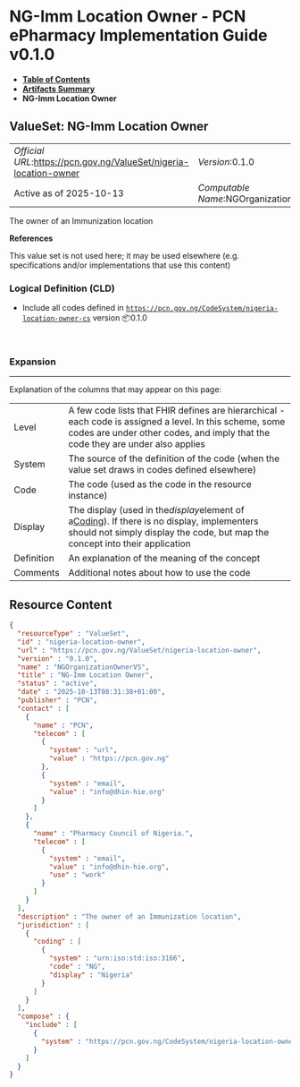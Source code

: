 # NG-Imm Location Owner - PCN ePharmacy Implementation Guide v0.1.0

* [**Table of Contents**](toc.md)
* [**Artifacts Summary**](artifacts.md)
* **NG-Imm Location Owner**

## ValueSet: NG-Imm Location Owner 

| | |
| :--- | :--- |
| *Official URL*:https://pcn.gov.ng/ValueSet/nigeria-location-owner | *Version*:0.1.0 |
| Active as of 2025-10-13 | *Computable Name*:NGOrganizationOwnerVS |

 
The owner of an Immunization location 

 **References** 

This value set is not used here; it may be used elsewhere (e.g. specifications and/or implementations that use this content)

### Logical Definition (CLD)

* Include all codes defined in [`https://pcn.gov.ng/CodeSystem/nigeria-location-owner-cs`](CodeSystem-nigeria-location-owner-cs.md) version 📦0.1.0

 

### Expansion

-------

 Explanation of the columns that may appear on this page: 

| | |
| :--- | :--- |
| Level | A few code lists that FHIR defines are hierarchical - each code is assigned a level. In this scheme, some codes are under other codes, and imply that the code they are under also applies |
| System | The source of the definition of the code (when the value set draws in codes defined elsewhere) |
| Code | The code (used as the code in the resource instance) |
| Display | The display (used in the*display*element of a[Coding](http://hl7.org/fhir/R4/datatypes.html#Coding)). If there is no display, implementers should not simply display the code, but map the concept into their application |
| Definition | An explanation of the meaning of the concept |
| Comments | Additional notes about how to use the code |



## Resource Content

```json
{
  "resourceType" : "ValueSet",
  "id" : "nigeria-location-owner",
  "url" : "https://pcn.gov.ng/ValueSet/nigeria-location-owner",
  "version" : "0.1.0",
  "name" : "NGOrganizationOwnerVS",
  "title" : "NG-Imm Location Owner",
  "status" : "active",
  "date" : "2025-10-13T08:31:38+01:00",
  "publisher" : "PCN",
  "contact" : [
    {
      "name" : "PCN",
      "telecom" : [
        {
          "system" : "url",
          "value" : "https://pcn.gov.ng"
        },
        {
          "system" : "email",
          "value" : "info@dhin-hie.org"
        }
      ]
    },
    {
      "name" : "Pharmacy Council of Nigeria.",
      "telecom" : [
        {
          "system" : "email",
          "value" : "info@dhin-hie.org",
          "use" : "work"
        }
      ]
    }
  ],
  "description" : "The owner of an Immunization location",
  "jurisdiction" : [
    {
      "coding" : [
        {
          "system" : "urn:iso:std:iso:3166",
          "code" : "NG",
          "display" : "Nigeria"
        }
      ]
    }
  ],
  "compose" : {
    "include" : [
      {
        "system" : "https://pcn.gov.ng/CodeSystem/nigeria-location-owner-cs"
      }
    ]
  }
}

```
